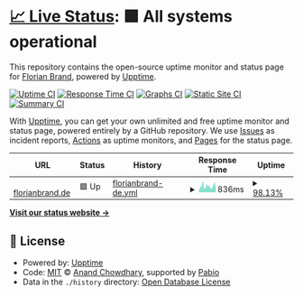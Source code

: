 # [📈 Live Status](https://xceron.github.io/fb-upptime): <!--live status--> **🟩 All systems operational**

This repository contains the open-source uptime monitor and status page for [Florian Brand](https://xceron.github.io/fb-upptime), powered by [Upptime](https://github.com/upptime/upptime).

[![Uptime CI](https://github.com/xceron/fb-upptime/workflows/Uptime%20CI/badge.svg)](https://github.com/xceron/fb-upptime/actions?query=workflow%3A%22Uptime+CI%22)
[![Response Time CI](https://github.com/xceron/fb-upptime/workflows/Response%20Time%20CI/badge.svg)](https://github.com/xceron/fb-upptime/actions?query=workflow%3A%22Response+Time+CI%22)
[![Graphs CI](https://github.com/xceron/fb-upptime/workflows/Graphs%20CI/badge.svg)](https://github.com/xceron/fb-upptime/actions?query=workflow%3A%22Graphs+CI%22)
[![Static Site CI](https://github.com/xceron/fb-upptime/workflows/Static%20Site%20CI/badge.svg)](https://github.com/xceron/fb-upptime/actions?query=workflow%3A%22Static+Site+CI%22)
[![Summary CI](https://github.com/xceron/fb-upptime/workflows/Summary%20CI/badge.svg)](https://github.com/xceron/fb-upptime/actions?query=workflow%3A%22Summary+CI%22)

With [Upptime](https://upptime.js.org), you can get your own unlimited and free uptime monitor and status page, powered entirely by a GitHub repository. We use [Issues](https://github.com/xceron/fb-upptime/issues) as incident reports, [Actions](https://github.com/xceron/fb-upptime/actions) as uptime monitors, and [Pages](https://xceron.github.io/fb-upptime) for the status page.

<!--start: status pages-->
<!-- This summary is generated by Upptime (https://github.com/upptime/upptime) -->
<!-- Do not edit this manually, your changes will be overwritten -->
<!-- prettier-ignore -->
| URL | Status | History | Response Time | Uptime |
| --- | ------ | ------- | ------------- | ------ |
| <img alt="" src="https://icons.duckduckgo.com/ip3/florianbrand.de.ico" height="13"> [florianbrand.de](https://florianbrand.de) | 🟩 Up | [florianbrand-de.yml](https://github.com/Xceron/fb-upptime/commits/HEAD/history/florianbrand-de.yml) | <details><summary><img alt="Response time graph" src="./graphs/florianbrand-de/response-time-week.png" height="20"> 836ms</summary><br><a href="https://xceron.github.io/fb-upptime/history/florianbrand-de"><img alt="Response time 877" src="https://img.shields.io/endpoint?url=https%3A%2F%2Fraw.githubusercontent.com%2FXceron%2Ffb-upptime%2FHEAD%2Fapi%2Fflorianbrand-de%2Fresponse-time.json"></a><br><a href="https://xceron.github.io/fb-upptime/history/florianbrand-de"><img alt="24-hour response time 777" src="https://img.shields.io/endpoint?url=https%3A%2F%2Fraw.githubusercontent.com%2FXceron%2Ffb-upptime%2FHEAD%2Fapi%2Fflorianbrand-de%2Fresponse-time-day.json"></a><br><a href="https://xceron.github.io/fb-upptime/history/florianbrand-de"><img alt="7-day response time 836" src="https://img.shields.io/endpoint?url=https%3A%2F%2Fraw.githubusercontent.com%2FXceron%2Ffb-upptime%2FHEAD%2Fapi%2Fflorianbrand-de%2Fresponse-time-week.json"></a><br><a href="https://xceron.github.io/fb-upptime/history/florianbrand-de"><img alt="30-day response time 879" src="https://img.shields.io/endpoint?url=https%3A%2F%2Fraw.githubusercontent.com%2FXceron%2Ffb-upptime%2FHEAD%2Fapi%2Fflorianbrand-de%2Fresponse-time-month.json"></a><br><a href="https://xceron.github.io/fb-upptime/history/florianbrand-de"><img alt="1-year response time 877" src="https://img.shields.io/endpoint?url=https%3A%2F%2Fraw.githubusercontent.com%2FXceron%2Ffb-upptime%2FHEAD%2Fapi%2Fflorianbrand-de%2Fresponse-time-year.json"></a></details> | <details><summary><a href="https://xceron.github.io/fb-upptime/history/florianbrand-de">98.13%</a></summary><a href="https://xceron.github.io/fb-upptime/history/florianbrand-de"><img alt="All-time uptime 99.83%" src="https://img.shields.io/endpoint?url=https%3A%2F%2Fraw.githubusercontent.com%2FXceron%2Ffb-upptime%2FHEAD%2Fapi%2Fflorianbrand-de%2Fuptime.json"></a><br><a href="https://xceron.github.io/fb-upptime/history/florianbrand-de"><img alt="24-hour uptime 88.55%" src="https://img.shields.io/endpoint?url=https%3A%2F%2Fraw.githubusercontent.com%2FXceron%2Ffb-upptime%2FHEAD%2Fapi%2Fflorianbrand-de%2Fuptime-day.json"></a><br><a href="https://xceron.github.io/fb-upptime/history/florianbrand-de"><img alt="7-day uptime 98.13%" src="https://img.shields.io/endpoint?url=https%3A%2F%2Fraw.githubusercontent.com%2FXceron%2Ffb-upptime%2FHEAD%2Fapi%2Fflorianbrand-de%2Fuptime-week.json"></a><br><a href="https://xceron.github.io/fb-upptime/history/florianbrand-de"><img alt="30-day uptime 99.57%" src="https://img.shields.io/endpoint?url=https%3A%2F%2Fraw.githubusercontent.com%2FXceron%2Ffb-upptime%2FHEAD%2Fapi%2Fflorianbrand-de%2Fuptime-month.json"></a><br><a href="https://xceron.github.io/fb-upptime/history/florianbrand-de"><img alt="1-year uptime 99.83%" src="https://img.shields.io/endpoint?url=https%3A%2F%2Fraw.githubusercontent.com%2FXceron%2Ffb-upptime%2FHEAD%2Fapi%2Fflorianbrand-de%2Fuptime-year.json"></a></details>

<!--end: status pages-->

[**Visit our status website →**](https://xceron.github.io/fb-upptime)

## 📄 License

- Powered by: [Upptime](https://github.com/upptime/upptime)
- Code: [MIT](./LICENSE) © [Anand Chowdhary](https://anandchowdhary.com), supported by [Pabio](https://pabio.com)
- Data in the `./history` directory: [Open Database License](https://opendatacommons.org/licenses/odbl/1-0/)
